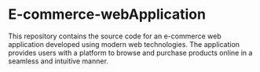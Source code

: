 # E-commerce-webApplication
This repository contains the source code for an e-commerce web application developed using modern web technologies. The application provides users with a platform to browse and purchase products online in a seamless and intuitive manner.
